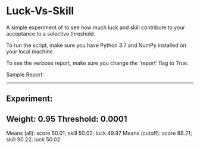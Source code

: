# Luck-Vs-Skill
A simple experiment of to see how much luck and skill contribute to your acceptance to a selective threshold.

To run the script, make sure you have Python 3.7 and NumPy installed on your local machine.

To see the verbose report, make sure you change the 'report' flag to True.

Sample Report:

------------------------------------------------------
Experiment:
------------------------------------------------------
Weight: 0.95
Threshold: 0.0001
------------------------------------------------------
Means (all):    score 50.01; skill 50.02; luck 49.97
Means (cutoff): score 88.21; skill 90.22; luck 50.02
